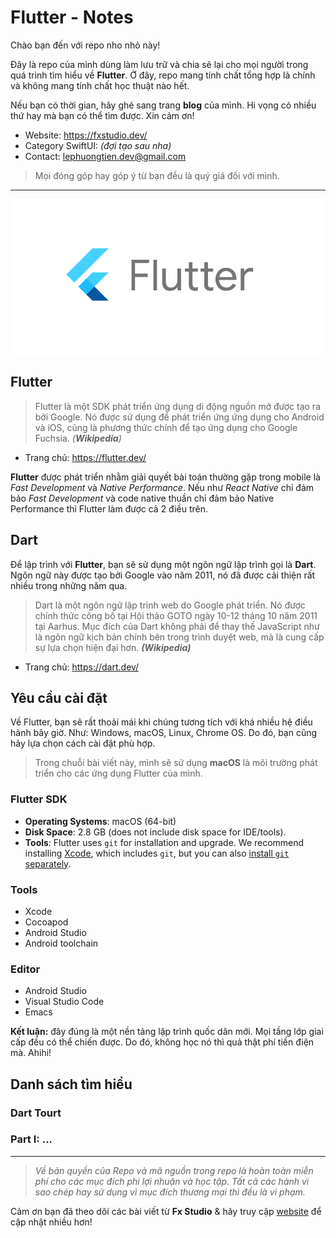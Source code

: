 # Flutter - Notes

Chào bạn đến với repo nho nhỏ này!

Đây là repo của mình dùng làm lưu trữ và chia sẽ lại cho mọi người trong quá trình tìm hiểu về **Flutter**. Ở đây, repo mang tính chất tổng hợp là chính và không mang tính chất học thuật nào hết.

Nếu bạn có thời gian, hãy ghé sang trang **blog** của mình. Hi vọng có nhiều thứ hay mà bạn có thể tìm được. Xin cảm ơn!

- Website: https://fxstudio.dev/
- Category SwiftUI: *(đợi tạo sau nha)*
- Contact: [lephuongtien.dev@gmail.com](mailto:lephuongtien.dev@gmail.com)

> Mọi đóng góp hay góp ý từ bạn đều là quý giá đối với mình.

---

<p align="center"><img src="./_img/000.png"></p>

## Flutter

> Flutter là một SDK phát triển ứng dụng di động nguồn mở được tạo ra bởi Google. Nó được sử dụng để phát triển ứng ứng dụng cho Android và iOS, cũng là phương thức chính để tạo ứng dụng cho Google Fuchsia. *(**Wikipedia**)*

* Trang chủ: https://flutter.dev/

**Flutter** được phát triển nhằm giải quyết bài toán thường gặp trong mobile là *Fast Development* và *Native Performance*. Nếu như *React Native* chỉ đảm bảo *Fast Development* và code native thuần chỉ đảm bảo Native Performance thì Flutter làm được cả 2 điều trên.

## Dart

Để lập trình với **Flutter**, bạn sẽ sử dụng một ngôn ngữ lập trình gọi là **Dart**. Ngôn ngữ này được tạo bởi Google vào năm 2011, nó đã được cải thiện rất nhiều trong những năm qua.

> Dart là một ngôn ngữ lập trình web do Google phát triển. Nó được chính thức công bố tại Hội thảo GOTO ngày 10-12 tháng 10 năm 2011 tại Aarhus. Mục đích của Dart không phải để thay thế JavaScript như là ngôn ngữ kịch bản chính bên trong trình duyệt web, mà là cung cấp sự lựa chọn hiện đại hơn. ***(Wikipedia)***

* Trang chủ: https://dart.dev/

## Yêu cầu cài đặt

Về Flutter, bạn sẽ rất thoải mái khi chúng tương tích với khá nhiều hệ điều hành bây giờ. Như: Windows, macOS, Linux, Chrome OS. Do đó, bạn cũng hãy lựa chọn cách cài đặt phù hợp. 

> Trong chuỗi bài viết này, mình sẽ sử dụng **macOS** là môi trường phát triển cho các ứng dụng Flutter của mình.

### Flutter SDK

- **Operating Systems**: macOS (64-bit)
- **Disk Space**: 2.8 GB (does not include disk space for IDE/tools).
- **Tools**: Flutter uses `git` for installation and upgrade. We recommend installing [Xcode](https://developer.apple.com/xcode/), which includes `git`, but you can also [install `git` separately](https://git-scm.com/download/mac).

### Tools

* Xcode
* Cocoapod
* Android Studio
* Android toolchain

### Editor

* Android Studio
* Visual Studio Code
* Emacs



**Kết luận:** đây đúng là một nền tảng lập trình quốc dân mới. Mọi tầng lớp giai cấp đều có thể chiến được. Do đó, không học nó thì quả thật phí tiền điện mà. Ahihi!

## Danh sách tìm hiểu

### Dart Tourt

### Part I: ...

---

> *Về bản quyền của Repo và mã nguồn trong repo là hoàn toàn miễn phí cho các mục đích phi lợi nhuận và học tập. Tất cả các hành vi sao chép hay sử dụng vì mục đích thương mại thì đều là vi phạm.*

Cảm ơn bạn đã theo dõi các bài viết từ **Fx Studio** & hãy truy cập [website](https://fxstudio.dev/) để cập nhật nhiều hơn!
